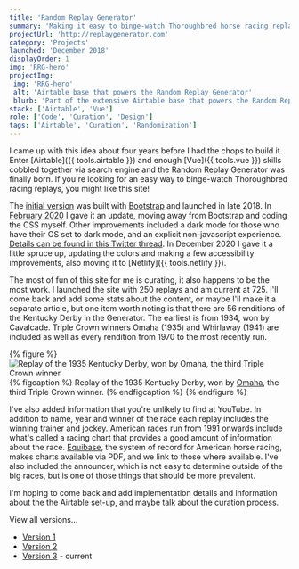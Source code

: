```yaml
---
title: 'Random Replay Generator'
summary: 'Making it easy to binge-watch Thoroughbred horse racing replays.'
projectUrl: 'http://replaygenerator.com'
category: 'Projects'
launched: 'December 2018'
displayOrder: 1
img: 'RRG-hero'
projectImg:
 img: 'RRG-hero'
 alt: 'Airtable base that powers the Random Replay Generator'
 blurb: 'Part of the extensive Airtable base that powers the Random Replay Generator.'
stack: ['Airtable', 'Vue']
role: ['Code', 'Curation', 'Design']
tags: ['Airtable', 'Curation', 'Randomization']
---
```

I came up with this idea about four years before I had the chops to build it. Enter [Airtable]({{ tools.airtable }}) and enough [Vue]({{ tools.vue }}) skills cobbled together via search engine and the Random Replay Generator was finally born. If you're looking for an easy way to binge-watch Thoroughbred racing replays, you might like this site!

The [initial version](https://replaygenerator.com/archive/01/) was built with [Bootstrap](https://getbootstrap.com) and launched in late 2018. In [February 2020](https://replaygenerator.com/archive/02/) I gave it an update, moving away from Bootstrap and coding the CSS myself. Other improvements included a dark mode for those who have their OS set to dark mode, and an explicit non-javascript experience. [Details can be found in this Twitter thread](https://twitter.com/superterrific/status/1223416466965508098). In December 2020 I gave it a little spruce up, updating the colors and making a few accessibility improvements, also moving it to [Netlify]({{ tools.netlify }}).

The most of fun of this site for me is curating, it also happens to be the most work. I launched the site with 250 replays and am current at 725. I'll come back and add some stats about the content, or maybe I'll make it a separate article, but one item worth noting is that there are 56 renditions of the Kentucky Derby in the Generator. The earliest is from 1934, won by Cavalcade. Triple Crown winners Omaha (1935) and Whirlaway (1941) are included as well as every rendition from 1970 to the most recently run.

{% figure %}
  <picture>
    <source srcset="/img/RRG-omaha.avif" type="image/avif">
    <source srcset="/img/RRG-omaha.webp" type="image/webp">
    <img src="/img/RRG-omaha.png" alt="Replay of the 1935 Kentucky Derby, won by Omaha, the third Triple Crown winner" loading="lazy" />
  </picture>
  {% figcaption %}
    Replay of the 1935 Kentucky Derby, won by <a href="https://en.wikipedia.org/wiki/Omaha_(horse)">Omaha</a>, the third Triple Crown winner.
  {% endfigcaption %}
{% endfigure %}

I've also added information that you're unlikely to find at YouTube. In addition to name, year and winner of the race each replay includes the winning trainer and jockey. American races run from 1991 onwards include what's called a racing chart that provides a good amount of information about the race. [Equibase](https://www.equibase.com/), the system of record for American horse racing, makes charts available via PDF, and we link to those where available. I've also included the announcer, which is not easy to determine outside of the big races, but is one of those things that should be more prevalent.

I'm hoping to come back and add implementation details and information about the the Airtable set-up, and maybe talk about the curation process.

View all versions...

* [Version 1](https://replaygenerator.com/archive/01/)
* [Version 2](https://replaygenerator.com/archive/02/)
* [Version 3](https://replaygenerator.com/) - current
